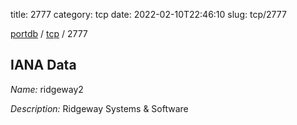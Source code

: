 title: 2777
category: tcp
date: 2022-02-10T22:46:10
slug: tcp/2777

[portdb](/) / [tcp](/category/tcp.html) / 2777


## IANA Data

_Name:_ ridgeway2

_Description:_ Ridgeway Systems &amp; Software

